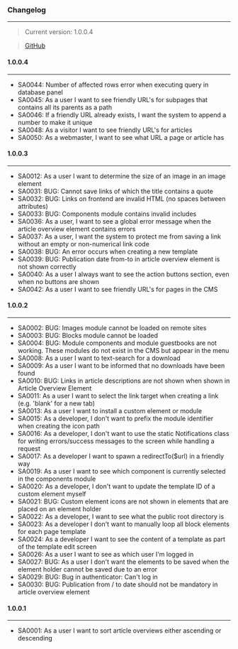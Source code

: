 ### Changelog
***
> Current version: 1.0.0.4

> [GitHub](https://github.com/jimpouwels/site_administrator)

#### 1.0.0.4
***
* SA0044: Number of affected rows error when executing query in database panel
* SA0045: As a user I want to see friendly URL's for subpages that contains all its parents as a path
* SA0046: If a friendly URL already exists, I want the system to append a number to make it unique
* SA0048: As a visitor I want to see friendly URL's for articles
* SA0050: As a webmaster, I want to see what URL a page or article has

#### 1.0.0.3
***
* SA0012: As a user I want to determine the size of an image in an image element
* SA0031: BUG: Cannot save links of which the title contains a quote
* SA0032: BUG: Links on frontend are invalid HTML (no spaces between attributes)
* SA0033: BUG: Components module contains invalid includes
* SA0036: As a user, I want to see a global error message when the article overview element contains errors
* SA0037: As a user, I want the system to protect me from saving a link without an empty or non-numerical link code
* SA0038: BUG: An error occurs when creating a new template
* SA0039: BUG: Publication date from-to in article overview element is not shown correctly
* SA0040: As a user I always want to see the action buttons section, even when no buttons are shown
* SA0042: As a user I want to see friendly URL's for pages in the CMS


#### 1.0.0.2
***
* SA0002: BUG: Images module cannot be loaded on remote sites
* SA0003: BUG: Blocks module cannot be loaded
* SA0004: BUG: Module components and module guestbooks are not working. These modules do not exist in the CMS but appear in the menu
* SA0008: As a user I want to text-search for a download
* SA0009: As a user I want to be informed that no downloads have been found
* SA0010: BUG: Links in article descriptions are not shown when shown in Article Overview Element
* SA0011: As a user I want to select the link target when creating a link (e.g. 'blank' for a new tab)
* SA0013: As a user I want to install a custom element or module
* SA0015: As a developer, I don't want to prefix the module identifier when creating the icon path
* SA0016: As a developer, I don't want to use the static Notifications class for writing errors/success messages to the screen while handling a request
* SA0017: As a developer I want to spawn a redirectTo($url) in a friendly way
* SA0019: As a user I want to see which component is currently selected in the components module
* SA0020: As a developer, I don't want to update the template ID of a custom element myself
* SA0021: BUG: Custom element icons are not shown in elements that are placed on an element holder
* SA0022: As a developer, I want to see what the public root directory is
* SA0023: As a developer I don't want to manually loop all block elements for each page template
* SA0024: As a developer I want to see the content of a template as part of the template edit screen
* SA0026: As a user I want to see as which user I'm logged in
* SA0027: BUG: As a user I don't want the elements to be saved when the element holder cannot be saved due to an error
* SA0029: BUG: Bug in authenticator: Can't log in
* SA0030: BUG: Publication from / to date should not be mandatory in article overview element


#### 1.0.0.1
***
* SA0001: As a user I want to sort article overviews either ascending or descending
